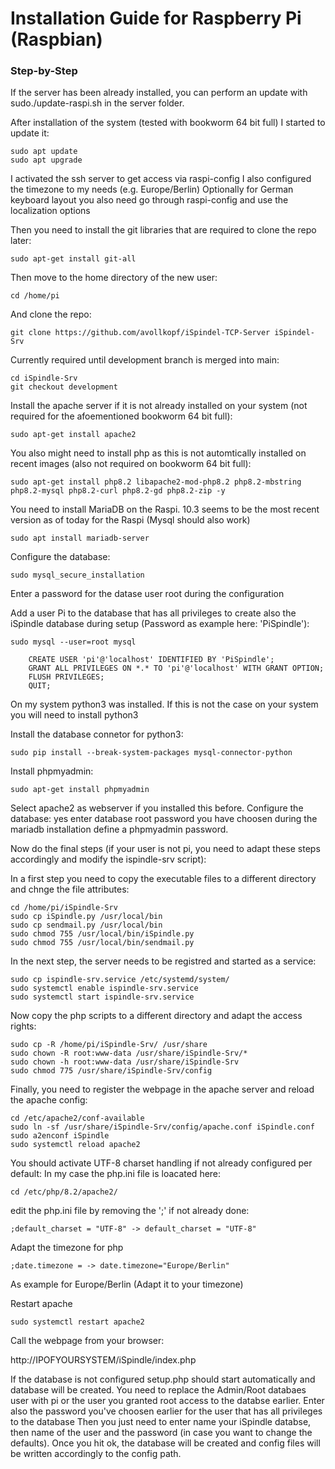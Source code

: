 # Installation Guide for Raspberry Pi (Raspbian)
### Step-by-Step

If the server has been already installed, you can perform an update with  sudo./update-raspi.sh in the server folder.

After installation of the system (tested with bookworm 64 bit full) I started to update it:

	sudo apt update
	sudo apt upgrade

I activated the ssh server to get access via raspi-config
I also configured the timezone to my needs (e.g. Europe/Berlin)
Optionally for German keyboard layout you also need go through raspi-config and use the localization options 
	
Then you need to install the git libraries that are required to clone the repo later:

	sudo apt-get install git-all

Then move to the home directory of the new user:

	cd /home/pi

And clone the repo:

	git clone https://github.com/avollkopf/iSpindel-TCP-Server iSpindel-Srv

Currently required until development branch is merged into main:

```
cd iSpindle-Srv
git checkout development
```


Install the apache server if it is not already installed on your system (not required for the afoementioned bookworm 64 bit full): 

	sudo apt-get install apache2

You also might need to install php as this is not automtically installed on recent images (also not required on bookworm 64 bit full):

	sudo apt-get install php8.2 libapache2-mod-php8.2 php8.2-mbstring php8.2-mysql php8.2-curl php8.2-gd php8.2-zip -y
	
You need to install MariaDB on the Raspi. 10.3 seems to be the most recent version as of today for the Raspi (Mysql should also work)

	sudo apt install mariadb-server

Configure the database:

	sudo mysql_secure_installation

Enter a password for the datase user root during the configuration

Add a user Pi to the database that has all privileges to create also the iSpindle database during setup (Password as example here: 'PiSpindle'):
	
	sudo mysql --user=root mysql

```
	CREATE USER 'pi'@'localhost' IDENTIFIED BY 'PiSpindle';
	GRANT ALL PRIVILEGES ON *.* TO 'pi'@'localhost' WITH GRANT OPTION;
	FLUSH PRIVILEGES;
	QUIT;
```

On my system python3 was installed. If this is not the case on your system you will need to install python3

Install the database connetor for python3:

	sudo pip install --break-system-packages mysql-connector-python

Install phpmyadmin:

	sudo apt-get install phpmyadmin

Select apache2 as webserver if you installed this before.
Configure the database: yes 
enter database root password you have choosen during the mariadb installation
define a phpmyadmin password.

Now do the final steps (if your user is not pi, you need to adapt these steps accordingly and modify the ispindle-srv script):

In a first step you need to copy the executable files to a different directory and chnge the file attributes:
```
cd /home/pi/iSpindle-Srv
sudo cp iSpindle.py /usr/local/bin
sudo cp sendmail.py /usr/local/bin
sudo chmod 755 /usr/local/bin/iSpindle.py
sudo chmod 755 /usr/local/bin/sendmail.py
```

In the next step, the server needs to be registred and started as a service:
```
sudo cp ispindle-srv.service /etc/systemd/system/
sudo systemctl enable ispindle-srv.service
sudo systemctl start ispindle-srv.service
```

Now copy the php scripts to a different directory and adapt the access rights:
```
sudo cp -R /home/pi/iSpindle-Srv/ /usr/share
sudo chown -R root:www-data /usr/share/iSpindle-Srv/*
sudo chown -h root:www-data /usr/share/iSpindle-Srv
sudo chmod 775 /usr/share/iSpindle-Srv/config
```


Finally, you need to register the webpage in the apache server and reload the apache config:
```
cd /etc/apache2/conf-available
sudo ln -sf /usr/share/iSpindle-Srv/config/apache.conf iSpindle.conf
sudo a2enconf iSpindle
sudo systemctl reload apache2
```

You should activate UTF-8 charset handling if not already configured per default: In my case the php.ini file is loacated here:

	cd /etc/php/8.2/apache2/

edit the php.ini file by removing the ';' if not already done: 

	;default_charset = "UTF-8" -> default_charset = "UTF-8"

Adapt the timezone for php

	;date.timezone = -> date.timezone="Europe/Berlin" 

As example for Europe/Berlin (Adapt it to your timezone)

Restart apache 

	sudo systemctl restart apache2

Call the webpage from your browser:

http://IPOFYOURSYSTEM/iSpindle/index.php

If the database is not configured setup.php should start automatically and database will be created.
You need to replace the Admin/Root databaes user with pi or the user you granted root access to the databse earlier.
Enter also the password you've choosen earlier for the user that has all privileges to the database
Then you just need to enter  name your iSpindle databse, then name of the user and the password (in case you want to change the defaults).
Once you hit ok, the database will be created and config files will be written accordingly to the config path.